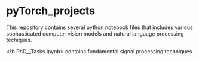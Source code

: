 # pyTorch_projects


This repository contains several python notebook files that includes various sophasticated computer vision models and natural language processing techiques.


<\b PhD__Tasks.ipynb> contains fundamental signal processing techniques 
